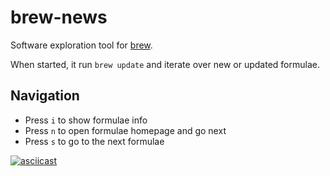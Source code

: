 # brew-news

Software exploration tool for [brew](https://github.com/Homebrew/brew/).

When started, it run `brew update` and iterate over new or updated formulae.

## Navigation

* Press `i` to show formulae info
* Press `n` to open formulae homepage and go next
* Press `s` to go to the next formulae

[![asciicast](https://asciinema.org/a/9m2ukw1ki7cu5epwn7qwiw4mn.png)](https://asciinema.org/a/9m2ukw1ki7cu5epwn7qwiw4mn)
